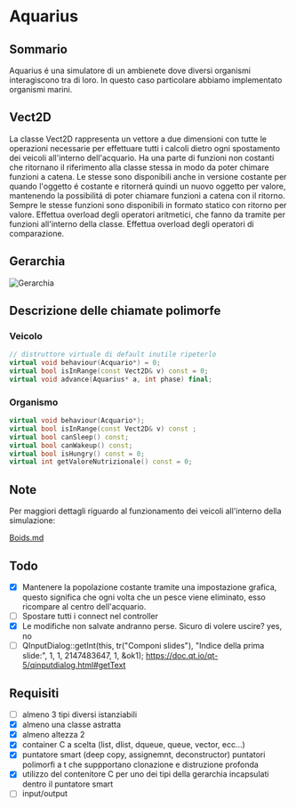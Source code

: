 # Aquarius

<!-- ![Logo](./assets/logo.svg) -->

## Sommario

Aquarius é una simulatore di un ambienete dove diversi organismi interagiscono tra di loro.
In questo caso particolare abbiamo implementato organismi marini.

## Vect2D

La classe Vect2D rappresenta un vettore a due dimensioni con tutte le operazioni necessarie per effettuare tutti i calcoli dietro ogni spostamento dei veicoli all'interno dell'acquario.
Ha una parte di funzioni non costanti che ritornano il riferimento alla classe stessa in modo da poter chimare funzioni a catena.
Le stesse sono disponibili anche in versione costante per quando l'oggetto é costante e ritornerá quindi un nuovo oggetto per valore, mantenendo la possibilitá di poter chiamare funzioni a catena con il ritorno.
Sempre le stesse funzioni sono disponibili in formato statico con ritorno per valore.
Effettua overload degli operatori aritmetici, che fanno da tramite per funzioni all'interno della classe.
Effettua overload degli operatori di comparazione.

## Gerarchia

![Gerarchia](./assets/gerarchia.png)

## Descrizione delle chiamate polimorfe

### Veicolo

```cpp
// distruttore virtuale di default inutile ripeterlo
virtual void behaviour(Acquario*) = 0;
virtual bool isInRange(const Vect2D& v) const = 0;
virtual void advance(Aquarius* a, int phase) final;
```

### Organismo

```cpp
virtual void behaviour(Acquario*);
virtual bool isInRange(const Vect2D& v) const ;
virtual bool canSleep() const;
virtual bool canWakeup() const;
virtual bool isHungry() const = 0;
virtual int getValoreNutrizionale() const = 0;
```

## Note

Per maggiori dettagli riguardo al funzionamento dei veicoli all'interno della simulazione:

[Boids.md](./BOIDS.md)

## Todo

- [x] Mantenere la popolazione costante tramite una impostazione grafica, questo significa che ogni volta che un pesce viene eliminato, esso ricompare al centro dell'acquario.
- [ ] Spostare tutti i connect nel controller
- [x] Le modifiche non salvate andranno perse. Sicuro di volere uscire? yes, no 
- [ ]  QInputDialog::getInt(this, tr("Componi slides"), "Indice della prima slide:", 1, 1, 2147483647, 1, &ok1); https://doc.qt.io/qt-5/qinputdialog.html#getText
## Requisiti

-   [ ] almeno 3 tipi diversi istanziabili
-   [x] almeno una classe astratta
-   [x] almeno altezza 2
-   [x] container C a scelta (list, dlist, dqueue, queue, vector, ecc...)
-   [x] puntatore smart (deep copy, assignemnt, deconstructor) puntatori polimorfi a t che suppportano clonazione e distruzione profonda
-   [x] utilizzo del contenitore C per uno dei tipi della gerarchia incapsulati dentro il puntatore smart
-   [ ] input/output
